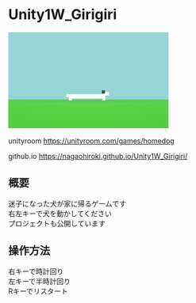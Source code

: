 ﻿# Unity1W_Girigiri

![dog](icon.png)

unityroom
https://unityroom.com/games/homedog

github.io
https://nagaohiroki.github.io/Unity1W_Girigiri/

概要
---
迷子になった犬が家に帰るゲームです  
右左キーで犬を動かしてください  
プロジェクトも公開しています  

操作方法
---
右キーで時計回り  
左キーで半時計回り  
Rキーでリスタート  

